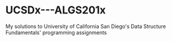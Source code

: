 # UCSDx---ALGS201x
My solutions to University of California San Diego's Data Structure Fundamentals' programming assignments
